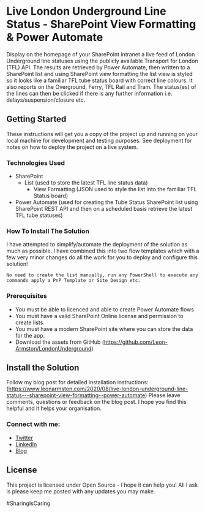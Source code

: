 # Live London Underground Line Status - SharePoint View Formatting & Power Automate

Display on the homepage of your SharePoint intranet a live feed of London Underground line statuses using the publicly available Transport for London (TFL) API. The results are retrieved by Power Automate, then written to a SharePoint list and using SharePoint view formatting the list view is styled so it looks like a familiar TFL tube status board with correct line colours. It also reports on the Overground, Ferry, TFL Rail and Tram. The status(es) of the lines can then be clicked if there is any further information i.e. delays/suspension/closure etc. 

## Getting Started

These instructions will get you a copy of the project up and running on your local machine for development and testing purposes. See deployment for notes on how to deploy the project on a live system.

### Technologies Used

* SharePoint 
  * List (used to store the latest TFL line status data)
    * View Formatting (JSON used to style the list into the familiar TFL Status board)
* Power Automate (used for creating the Tube Status SharePoint list using SharePoint REST API and then on a scheduled basis retrieve the latest TFL tube statuses)

### How To Install The Solution

I have attempted to simplify/automate the deployment of the solution as much as possible. I have combined this into two flow templates which with a few very minor changes do all the work for you to deploy and configure this solution!
```
No need to create the list manually, run any PowerShell to execute any commands apply a PnP Template or Site Design etc.
```

### Prerequisites

* You must be able to licenced and able to create Power Automate flows
* You must have a valid SharePoint Online license and permission to create lists.
* You must have a modern SharePoint site where you can store the data for the app.
* Download the assets from GitHub (https://github.com/Leon-Armston/LondonUnderground)

## Install the Solution

Follow my blog post for detailed installation instructions:
(https://www.leonarmston.com/2020/08/live-london-underground-line-status---sharepoint-view-formatting--power-automate)
Please leave comments, questions or feedback on the blog post. I hope you find this helpful and it helps your organisation.

### Connect with me:
* [Twitter](https://twitter.com/LeonArmston)
* [LinkedIn](https://linkedin.com/in/leon-armston)
* [Blog](https://www.leonarmston.com)


## License

This project is licensed under Open Source - I hope it can help you! All I ask is please keep me posted with any updates you may make.

\#SharingIsCaring



